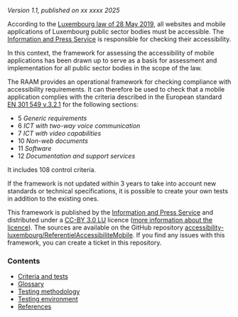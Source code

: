 *Version 1.1, published on xx xxxx 2025*

According to the [Luxembourg law of 28 May 2019](http://legilux.public.lu/eli/etat/leg/loi/2019/05/28/a373/jo), all websites and mobile applications of Luxembourg public sector bodies must be accessible. The [Information and Press Service](https://sip.gouvernement.lu/en.html) is responsible for checking their accessibility.

In this context, the framework for assessing the accessibility of mobile applications has been drawn up to serve as a basis for assessment and implementation for all public sector bodies in the scope of the law.

The RAAM provides an operational framework for checking compliance with accessibility requirements. It can therefore be used to check that a mobile application complies with the criteria described in the European standard [EN 301 549 v.3.2.1](https://www.etsi.org/deliver/etsi_en/301500_301599/301549/03.02.01_60/en_301549v030201p.pdf) for the following sections: 

- 5 *Generic requirements*
- 6 *ICT with two-way voice communication*
- 7 *ICT with video capabilities*
- 10 *Non-web documents*
- 11 *Software*
- 12 *Documentation and support services*

It includes 108 control criteria. 

If the framework is not updated within 3 years to take into account new standards or technical specifications, it is possible to create your own tests in addition to the existing ones.

This framework is published by the [Information and Press Service](https://sip.gouvernement.lu/en.html) and distributed under a [CC-BY 3.0 LU](https://creativecommons.org/licenses/by/3.0/lu/) licence ([more information about the licence](../licence.md)). The sources are available on the GitHub repository [accessibility-luxembourg/ReferentielAccessibiliteMobile](https://github.com/accessibility-luxembourg/ReferentielAccessibiliteMobile).
If you find any issues with this framework, you can create a ticket in this repository.


### Contents

- [Criteria and tests](referentiel-technique.md)
- [Glossary](glossaire.md)
- [Testing methodology](methodologie.md)
- [Testing environment](environnement.md)
- [References](references.md)

